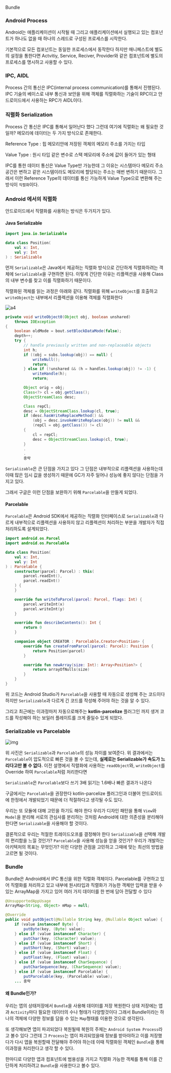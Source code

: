Bundle

### Android Process

Android는 애플리케이션이 시작될 때 그리고 애플리케이션에서 실행되고 있는 컴포넌트가 하나도 없을 때 하나의 스레드로 구성된 프로세스를 시작한다.

기본적으로 모든 컴포넌트는 동일한 프로세스에서 동작한다 하지만 매니페스트에 별도의 설정을 통한다면 Actvitiy, Service, Reciver, Provider와 같은 컴포넌트에 별도의 프로세스를 명시하고 사용할 수 있다.

### IPC, AIDL

Process 간의 통신은 IPC(internal process communication)를 통해서 진행된다. IPC 기술의 베이스로 내부 통신과 보안을 위해 객체를 직렬화하는 기술이 RPC이고 안드로이드에서 사용하는 RPC가 AIDL이다.

### 직렬화 Serialization

Process 간 통신은 IPC를 통해서 일어난다 했다 그런데 여기에 직렬화는 왜 필요한 것일까? 메모리에 데이터는 두 가지 방식으로 존재한다.

Reference Type : 힙 메모리안에 저장된 객체의 메모리 주소를 가지는 타입

Value Type : 원시 타입 같은 변수로 스택 메모리에 주소에 값이 들어가 있는 형태

IPC를 통한 데이터 통신은 Value Type만 가능한데 그 이유는 시스템마다 메모리 주소 공간은 변하고 같은 시스템이라도 메모리에 할당되는 주소는 매번 변하기 때문이다. 그래서 이런 Reference Type의 데이터를 통신 가능하게 Value Type으로 변환해 주는 방식이 `직렬화`이다.



### Android 에서의 직렬화

안드로이드에서 직렬화를 사용하는 방식은 두가지가 있다. 

#### Java Serializable

```kotlin
import java.io.Serializable

data class Position(
    val x: Int,
    val y: Int
) : Serializable
```

먼저 `Serializable`은 Java에서 제공하는 직렬화 방식으로 간단하게 직렬화하려는 객체에 `Serializable`을 구현하면 된다. 이렇게 간단한 이유는 리플렉션을 사용해 Class의 내부 변수를 찾고 이를 직렬화하기 때문이다.

직렬화된 객체를 읽는 과정은 아래와 같다. 직렬화를 위해 `writeObject`를 호출하고 `writeObject`는 내부에서 리플렉션을 이용해 객체를 직렬화한다

![a4](https://kmongcom.files.wordpress.com/2014/03/a4.png?w=584)

```java
private void writeObject0(Object obj, boolean unshared)
    throws IOException
{
    boolean oldMode = bout.setBlockDataMode(false);
    depth++;
    try {
        // handle previously written and non-replaceable objects
        int h;
        if ((obj = subs.lookup(obj)) == null) {
            writeNull();
            return;
        } else if (!unshared && (h = handles.lookup(obj)) != -1) {
            writeHandle(h);
            return;

        Object orig = obj;
        Class<?> cl = obj.getClass();
        ObjectStreamClass desc;

        Class repCl;
        desc = ObjectStreamClass.lookup(cl, true);
        if (desc.hasWriteReplaceMethod() &&
            (obj = desc.invokeWriteReplace(obj)) != null &&
            (repCl = obj.getClass()) != cl)
        {
            cl = repCl;
            desc = ObjectStreamClass.lookup(cl, true);
        }
        .   
        .
        중략
```

`Serializable`은 큰 단점을 가지고 있다 그 단점은 내부적으로 리플렉션을 사용하는데 이때 많은 임시 값을 생성하기 때문에 GC가 자주 일어나 성능에 좋지 않다는 단점을 가지고 있다.

그래서 구글은 이런 단점을 보완하기 위해 `Parcelable`을 만들게 되었다.

#### Parcelable

`Parcelable`은 Android SDK에서 제공하는 직렬화 인터페이스로 `Serializable`과 다르게 내부적으로 리플렉션을 사용하지 않고 리플렉션이 처리하는 부분을 개발자가 직접 처리하도록 설계되었다.

```kotlin
import android.os.Parcel
import android.os.Parcelable

data class Position(
    val x: Int,
    val y: Int
) : Parcelable {
    constructor(parcel: Parcel) : this(
        parcel.readInt(),
        parcel.readInt()
    ) {
    }

    override fun writeToParcel(parcel: Parcel, flags: Int) {
        parcel.writeInt(x)
        parcel.writeInt(y)
    }

    override fun describeContents(): Int {
        return 0
    }

    companion object CREATOR : Parcelable.Creator<Position> {
        override fun createFromParcel(parcel: Parcel): Position {
            return Position(parcel)
        }

        override fun newArray(size: Int): Array<Position?> {
            return arrayOfNulls(size)
        }
    }
}
```

위 코드는 Android Studio가 `Parcelable`을 사용할 때 자동으로 생성해 주는 코드이다 하지만 `Serializable`과 다르게 긴 코드를 작성해 주어야 하는 것을 알 수 있다.

그리고 최근에는 이과정마저 자동으로해주는 **kotlin-parcelize** 플러그인 까지 생겨 코드를 작성해야 하는 보일러 플레이트를 크게 줄일수 있게 되었다. 

### Serializable vs Parcelable

![img](https://www.charlezz.com/wordpress/wp-content/uploads/2018/10/1_d4iAcVhmfIrbGR4c0yqCvw.png)

위 사진은 `Serializable`과 `Parcelable`의 성능 차이를 보여준다. 위 결과에서는 `Parcelable`이 압도적으로 빠른 것을 볼 수 있는데, **실제로는 Serializable가 속도가 느리다고만 볼 수 없다.** 이전 설명에서 직렬화에 사용하는 `readObject`와, `writeObject`를 Override 하여 `Parcelable`처럼 처리한다면

`Serializable`은 `Parcelable`보다 쓰기 3배 읽기는 1.6배나 빠른 결과가 나온다

구글에서는 `Parcelable`을 권장한다 kotlin-parcelize 플러그인과 더불어 안드로이드에 한정에서 개발되었기 때문에 더 적절하다고 생각될 수도 있다.

우리는 또 모듈에 대해 고민을 하기도 해야 한다 우리가 디자인 패턴을 통해 `View`와 `Model`을 분리해 서로의 관심사를 분리하는 것처럼 Android에 대한 의존성을 분리해야 한다면 `Serializable`을 사용해야 할 것이다.

결론적으로 우리는 적절한 트레이드오프를 결정해야 한다 `Serializable`을 선택해 개발의 편리함을 느낄 것인가? `Parcelable`을 사용해 성능을 얻을 것인가? 우리가 개발하는 아키텍처의 목표는 무엇인가? 이런 다양한 관점을 고민하고 그때에 맞는 최선의 방법을 고르면 될 것이다.



### Bundle 

Bundle은 Android에서 IPC 통신을 위한 직렬화 객체이다. Parcelable를 구현하고 있어 직렬화를 처리하고 있고 내부에 원시타입과 직렬화가 가능한 객체만 입력을 받을 수 있는 ArrayMap을 가지고 있어 여러 가지 데이터를 한 번에 담아 전달할 수 있다

```java
@UnsupportedAppUsage
ArrayMap<String, Object> mMap = null;
```

```java
@Override
public void putObject(@Nullable String key, @Nullable Object value) {
    if (value instanceof Byte) {
        putByte(key, (Byte) value);
    } else if (value instanceof Character) {
        putChar(key, (Character) value);
    } else if (value instanceof Short) {
        putShort(key, (Short) value);
    } else if (value instanceof Float) {
        putFloat(key, (Float) value);
    } else if (value instanceof CharSequence) {
        putCharSequence(key, (CharSequence) value);
    } else if (value instanceof Parcelable) {
        putParcelable(key, (Parcelable) value);
    ... 중략
```



#### 왜 Bundle인가?

우리는 앱의 상태저장에서 `Bundle`을 사용해 데이터를 저장 복원한다 상태 저장에는 앱과 `Activity`마다 필요한 데이터의 수나 형태가 다양할것이다 그래서 Bundle이라는 하나의 객체에 다양한 정보를 담을 수 있는 `Map`형태를 이용한 것으로 생각된다. 

또 생각해보면 앱이 파괴되었다 복원될때 복원의 주체는 `Android System Process`라고 볼수 있다 그런데 그 `Process`는 앱이 파괴되었을때 정보를 받아야하고 이를 저장했다가 다시 앱을 복원할때 전달해야 주어야 하는데 이때 직렬화된 객체인 `Bundle`을 통해 이과정을 처리한다고 생각 할 수 있다. 

한마디로 다양한 앱과 컴포넌트에 범용성을 가지고 직렬화 가능한 객체를 통해 이를 간단하게 처리하려고 `Bundle`을 사용한다고 볼수 있다. 